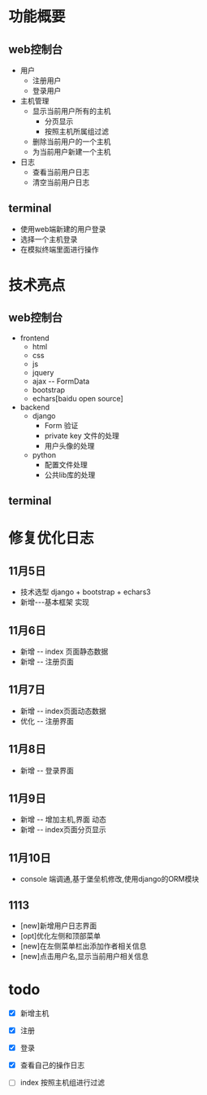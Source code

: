 # 功能概要

## web控制台

* 用户
    * 注册用户
    * 登录用户
* 主机管理
    * 显示当前用户所有的主机
        * 分页显示
        * 按照主机所属组过滤
    * 删除当前用户的一个主机
    * 为当前用户新建一个主机
* 日志
    * 查看当前用户日志
    * 清空当前用户日志

## terminal

* 使用web端新建的用户登录
* 选择一个主机登录
* 在模拟终端里面进行操作

# 技术亮点

## web控制台

* frontend
    * html
    * css
    * js
    * jquery
    * ajax -- FormData
    * bootstrap
    * echars[baidu open source]
* backend
    * django
        * Form 验证
        * private key 文件的处理
        * 用户头像的处理
    * python
        * 配置文件处理
        * 公共lib库的处理

## terminal


# 修复优化日志


## 11月5日

* 技术选型 django + bootstrap + echars3
* 新增---基本框架 实现

## 11月6日
* 新增 -- index 页面静态数据
* 新增 -- 注册页面

## 11月7日

* 新增 -- index页面动态数据
* 优化 -- 注册界面

## 11月8日

* 新增 -- 登录界面

## 11月9日

* 新增 -- 增加主机,界面 动态
* 新增 -- index页面分页显示


## 11月10日

* console 端调通,基于堡垒机修改,使用django的ORM模块



## 1113

* [new]新增用户日志界面
* [opt]优化左侧和顶部菜单
* [new]在左侧菜单栏出添加作者相关信息
* [new]点击用户名,显示当前用户相关信息

# todo

-[x] 新增主机
-[x] 注册
-[x] 登录
-[x] 查看自己的操作日志
-[ ] index 按照主机组进行过滤


